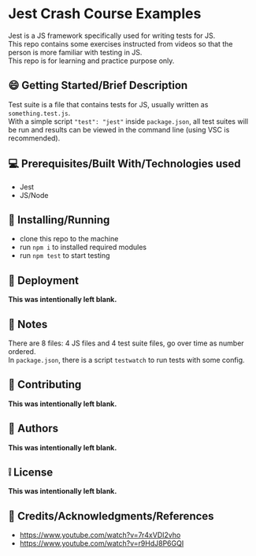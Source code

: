 # Jest Crash Course Examples

Jest is a JS framework specifically used for writing tests for JS.\
This repo contains some exercises instructed from videos so that the person is more familiar with testing in JS.\
This repo is for learning and practice purpose only.

## :smile: **Getting Started/Brief Description**

Test suite is a file that contains tests for JS, usually written as `something.test.js`.\
With a simple script `"test": "jest"` inside `package.json`, all test suites will be run and results can be viewed in the command line (using VSC is recommended).

## :computer: **Prerequisites/Built With/Technologies used**

- Jest
- JS/Node

## :page_facing_up: **Installing/Running**

- clone this repo to the machine
- run `npm i` to installed required modules
- run `npm test` to start testing

## :car: **Deployment**

**This was intentionally left blank.**

## :memo: **Notes**

There are 8 files: 4 JS files and 4 test suite files, go over time as number ordered.\
In `package.json`, there is a script `testwatch` to run tests with some config.

## :bell: **Contributing**

**This was intentionally left blank.**

## :speech_balloon: **Authors**

**This was intentionally left blank.**

## :grey_exclamation: **License**

**This was intentionally left blank.**

## :email: **Credits/Acknowledgments/References**

- <https://www.youtube.com/watch?v=7r4xVDI2vho>
- <https://www.youtube.com/watch?v=r9HdJ8P6GQI>
